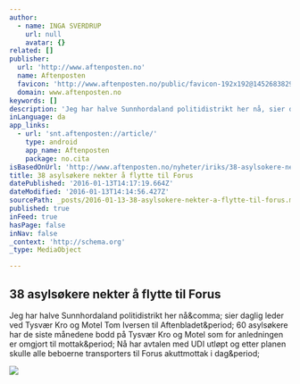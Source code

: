 ```yaml
---
author:
  - name: INGA SVERDRUP
    url: null
    avatar: {}
related: []
publisher:
  url: 'http://www.aftenposten.no'
  name: Aftenposten
  favicon: 'http://www.aftenposten.no/public/favicon-192x192@1452683829.png'
  domain: www.aftenposten.no
keywords: []
description: 'Jeg har halve Sunnhordaland politidistrikt her nå, sier daglig leder ved Tysvær Kro og Motel Tom Iversen til Aftenbladet. 60 asylsøkere har de siste månedene bodd på Tysvær Kro og Motel som for anledningen er omgjort til mottak. Nå har avtalen med UDI utløpt og etter planen skulle alle beboerne transporters til Forus akuttmottak i dag.'
inLanguage: da
app_links:
  - url: 'snt.aftenposten://article/'
    type: android
    app_name: Aftenposten
    package: no.cita
isBasedOnUrl: 'http://www.aftenposten.no/nyheter/iriks/38-asylsokere-nekter-a-flytte-til-Forus-8316321.html'
title: 38 asylsøkere nekter å flytte til Forus
datePublished: '2016-01-13T14:17:19.664Z'
dateModified: '2016-01-13T14:14:56.427Z'
sourcePath: _posts/2016-01-13-38-asylsokere-nekter-a-flytte-til-forus.md
published: true
inFeed: true
hasPage: false
inNav: false
_context: 'http://schema.org'
_type: MediaObject

---
```

<article style=""><h1>38 asylsøkere nekter å flytte til Forus</h1><p>Jeg har halve Sunnhordaland politidistrikt her nå&amp;comma; sier daglig leder ved Tysvær Kro og Motel Tom Iversen til Aftenbladet&amp;period; 60 asylsøkere har de siste månedene bodd på Tysvær Kro og Motel som for anledningen er omgjort til mottak&amp;period; Nå har avtalen med UDI utløpt og etter planen skulle alle beboerne transporters til Forus akuttmottak i dag&amp;period;</p><img src="http://ap.mnocdn.no/incoming/article8282157.ece/ALTERNATES/w1440c169/forus_09.jpg?updated=121220152005" /></article>